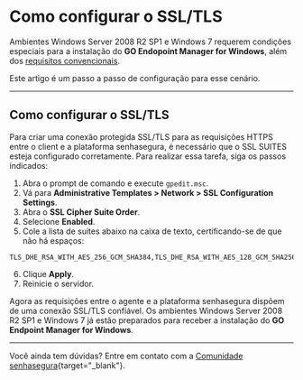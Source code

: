 # Como configurar o SSL/TLS

Ambientes Windows Server 2008 R2 SP1 e Windows 7 requerem condições especiais para a instalação do **GO Endopoint Manager for Windows**, além dos [requisitos convencionais](/v3-33/docs/pt/go-endpoint-manager-windows-requirements-legacy). 

Este artigo é um passo a passo de configuração para esse cenário.

* * *

## Como configurar o SSL/TLS

Para criar uma conexão protegida SSL/TLS para as requisições HTTPS entre o client e a plataforma senhasegura, é necessário que o SSL SUITES esteja configurado corretamente. Para realizar essa tarefa, siga os passos indicados:

1. Abra o prompt de comando e execute `gpedit.msc`.
2. Vá para **Administrative Templates > Network > SSL Configuration Settings**.
3. Abra o **SSL Cipher Suite Order**.
4. Selecione **Enabled**.
5. Cole a lista de suites abaixo na caixa de texto, certificando-se de que não há espaços:
```
TLS_DHE_RSA_WITH_AES_256_GCM_SHA384,TLS_DHE_RSA_WITH_AES_128_GCM_SHA256,TLS_ECDHE_RSA_WITH_AES_256_CBC_SHA384_P256,TLS_DHE_RSA_WITH_AES_256_CBC_SHA,TLS_DHE_RSA_WITH_AES_128_CBC_SHA,TLS_ECDHE_RSA_WITH_AES_128_CBC_SHA256_P256,TLS_ECDHE_ECDSA_WITH_AES_128_CBC_SHA256_P256,TLS_ECDHE_ECDSA_WITH_AES_256_CBC_SHA384_P384,TLS_ECDHE_ECDSA_WITH_AES_128_GCM_SHA256_P256,TLS_ECDHE_ECDSA_WITH_AES_256_GCM_SHA384_P384,TLS_ECDHE_RSA_WITH_AES_128_CBC_SHA_P256,TLS_ECDHE_RSA_WITH_AES_256_CBC_SHA_P256,TLS_ECDHE_ECDSA_WITH_AES_128_CBC_SHA_P256,TLS_ECDHE_ECDSA_WITH_AES_256_CBC_SHA_P256,TLS_DHE_DSS_WITH_AES_128_CBC_SHA,TLS_DHE_DSS_WITH_AES_256_CBC_SHA
```
6. Clique **Apply**.
7. Reinicie o servidor.

Agora as requisições entre o agente e a plataforma senhasegura dispõem de uma conexão SSL/TLS confiável. Os ambientes Windows Server 2008 R2 SP1 e Windows 7 já estão preparados para receber a instalação do **GO Endpoint Manager for Windows**.

* * *

Você ainda tem dúvidas? Entre em contato com a  [Comunidade senhasegura](https://community.senhasegura.io/){target="_blank"}.